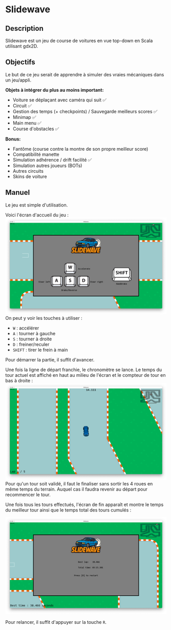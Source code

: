 # Slidewave
## Description
Slidewave est un jeu de course de voitures en vue top-down en Scala utilisant gdx2D.

## Objectifs
Le but de ce jeu serait de apprendre à simuler des vraies mécaniques dans un jeu/appli.

**Objets à intégrer du plus au moins important:**
- Voiture se déplaçant avec caméra qui suit ✅
- Circuit ✅
- Gestion des temps (+ checkpoints) / Sauvegarde meilleurs scores ✅
- Minimap ✅
- Main menu ✅
- Course d'obstacles ✅

**Bonus:**
- Fantôme (course contre la montre de son propre meilleur score)
- Compatibilité manette
- Simulation adhérence / drift facilité ✅
- Simulation autres joueurs (BOTs)
- Autres circuits
- Skins de voiture

## Manuel
Le jeu est simple d'utilisation.

Voici l'écran d'accueil du jeu :
![manual-start.png](data/images/manual-start.png)
On peut y voir les touches à utiliser :
- `W` : accélérer
- `A` : tourner à gauche
- `S` : tourner à droite
- `D` : freiner/reculer
- `SHIFT` : tirer le frein à main

Pour démarrer la partie, il suffit d'avancer.

Une fois la ligne de départ franchie, le chronomètre se lance.
Le temps du tour actuel est affiché en haut au milieu de l'écran et le compteur de tour en bas à droite :
![manual-game.png](data/images/manual-game.png)
Pour qu'un tour soit validé, il faut le finaliser sans sortir les 4 roues en même temps du terrain.
Auquel cas il faudra revenir au départ pour recommencer le tour.

Une fois tous les tours effectués, l'écran de fin apparaît et montre le temps du meilleur tour ainsi que le temps total des tours cumulés :

![manual-restart.png](data/images/manual-restart.png)

Pour relancer, il suffit d'appuyer sur la touche `R`.
